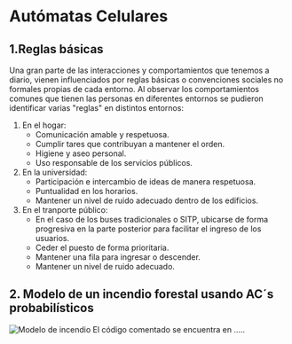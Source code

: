 # Autómatas Celulares
## 1.Reglas básicas
Una gran parte de las interacciones y comportamientos que tenemos a diario, vienen influenciados por reglas básicas o convenciones sociales no formales propias de cada entorno. Al observar los comportamientos comunes que tienen las personas en diferentes entornos se pudieron identificar varias "reglas" en distintos entornos:
1. En el hogar:
   - Comunicación amable y respetuosa.
   - Cumplir tares que contribuyan a mantener el orden.
   - Higiene y aseo personal.
   - Uso responsable de los servicios públicos.
2. En la universidad:
   - Participación e intercambio de ideas de manera respetuosa.
   - Puntualidad en los horarios.
   - Mantener un nivel de ruido adecuado dentro de los edificios.
3. En el tranporte público:
   - En el caso de los buses tradicionales o SITP, ubicarse de forma progresiva en la parte posterior para facilitar el ingreso de los usuarios.
   - Ceder el puesto de forma prioritaria.
   - Mantener una fila para ingresar o descender.
   - Mantener un nivel de ruido adecuado.
## 2. Modelo de un incendio forestal usando AC´s probabilísticos
![Modelo de incendio](.gif)
El código comentado se encuentra en .....


